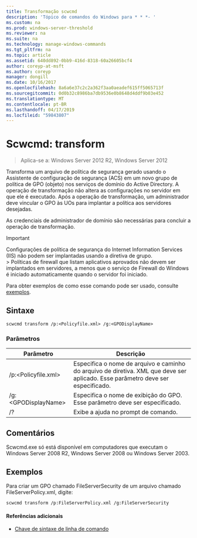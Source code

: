 ```yaml
---
title: Transformação scwcmd
description: 'Tópico de comandos do Windows para * * *- '
ms.custom: na
ms.prod: windows-server-threshold
ms.reviewer: na
ms.suite: na
ms.technology: manage-windows-commands
ms.tgt_pltfrm: na
ms.topic: article
ms.assetid: 640dd892-0bb9-416d-8318-60a26605bcf4
author: coreyp-at-msft
ms.author: coreyp
manager: dongill
ms.date: 10/16/2017
ms.openlocfilehash: 8a6a6e37c2c2a362f3aa0aeadef615ff5065713f
ms.sourcegitcommit: 0d0b32c8986ba7db9536e0b8648d4ddf9b03e452
ms.translationtype: MT
ms.contentlocale: pt-BR
ms.lasthandoff: 04/17/2019
ms.locfileid: "59843807"
---
```

# <a name="scwcmd-transform"></a>Scwcmd: transform

> Aplica-se a: Windows Server 2012 R2, Windows Server 2012

Transforma um arquivo de política de segurança gerado usando o Assistente de configuração de segurança (ACS) em um novo grupo de política de GPO (objeto) nos serviços de domínio do Active Directory. A operação de transformação não altera as configurações no servidor em que ele é executado. Após a operação de transformação, um administrador deve vincular o GPO às UOs para implantar a política aos servidores desejadas.

As credenciais de administrador de domínio são necessárias para concluir a operação de transformação.

> [!IMPORTANT]
> Configurações de política de segurança do Internet Information Services (IIS) não podem ser implantadas usando a diretiva de grupo.</br>> Políticas de firewall que listam aplicativos aprovados não devem ser implantados em servidores, a menos que o serviço de Firewall do Windows é iniciado automaticamente quando o servidor foi iniciado.

Para obter exemplos de como esse comando pode ser usado, consulte [exemplos](#BKMK_Examples).

## <a name="syntax"></a>Sintaxe

```
scwcmd transform /p:<Policyfile.xml> /g:<GPODisplayName>
```

### <a name="parameters"></a>Parâmetros

|Parâmetro|Descrição|
|---------|-----------|
|/p:\<Policyfile.xml>|Especifica o nome de arquivo e caminho do arquivo de diretiva. XML que deve ser aplicado. Esse parâmetro deve ser especificado.|
|/g:\<GPODisplayName>|Especifica o nome de exibição do GPO. Esse parâmetro deve ser especificado.|
|/?|Exibe a ajuda no prompt de comando.|

## <a name="remarks"></a>Comentários

Scwcmd.exe só está disponível em computadores que executam o Windows Server 2008 R2, Windows Server 2008 ou Windows Server 2003.

## <a name="BKMK_Examples"></a>Exemplos

Para criar um GPO chamado FileServerSecurity de um arquivo chamado FileServerPolicy.xml, digite:
```
scwcmd transform /p:FileServerPolicy.xml /g:FileServerSecurity
```

#### <a name="additional-references"></a>Referências adicionais

-   [Chave de sintaxe de linha de comando](command-line-syntax-key.md)